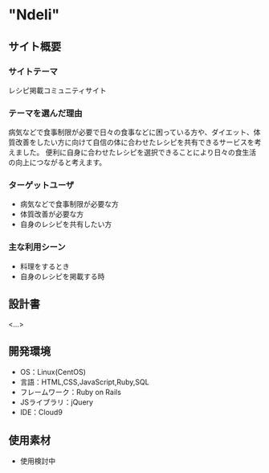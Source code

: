 # "Ndeli"

## サイト概要
### サイトテーマ
レシピ掲載コミュニティサイト

### テーマを選んだ理由
病気などで食事制限が必要で日々の食事などに困っている方や、ダイエット、体質改善をしたい方に向けて自信の体に合わせたレシピを共有できるサービスを考えました。
便利に自身に合わせたレシピを選択できることにより日々の食生活の向上につながると考えます。

### ターゲットユーザ
- 病気などで食事制限が必要な方
- 体質改善が必要な方
- 自身のレシピを共有したい方

### 主な利用シーン
- 料理をするとき
- 自身のレシピを掲載する時

## 設計書
<...>

## 開発環境
- OS：Linux(CentOS)
- 言語：HTML,CSS,JavaScript,Ruby,SQL
- フレームワーク：Ruby on Rails
- JSライブラリ：jQuery
- IDE：Cloud9

## 使用素材
- 使用検討中